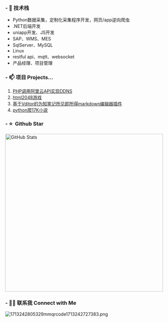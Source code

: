 
### - 🔭 技术栈

* Python数据采集，定制化采集程序开发，网页/app逆向爬虫
* .NET后端开发
* uniapp开发、JS开发
* SAP、WMS、MES
* SqlServer、MySQL
* Linux
* restful api、mqtt、websocket
* 产品经理、项目管理

### - 📫 项目 Projects...

1. [PHP调用阿里云API实现DDNS](https://github.com/WolfMoss/PHP-ALIBABA-DDNS) 
2. [html2048游戏](https://github.com/WolfMoss/game2048)
3. [基于Vditor的为知笔记所见即所得markdown编辑器插件](https://github.com/WolfMoss/Wiz.Vditor)
4. [python爬17K小说](https://github.com/WolfMoss/py_crawler_reverse/tree/main/17k)

### - ⭐️ &nbsp;Github Star
<img width="500px"  alt="GitHub Stats" src="https://github-readme-stats.vercel.app/api?username=WolfMoss&count_private=true&show_icons=true"/>

### - 🤝🏻 联系我 Connect with Me
![1713242805329mmqrcode1713242727383.png](https://gitee.com/WolfMoss/IMG/raw/master/img/1713242805329mmqrcode1713242727383.png)

